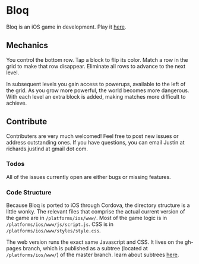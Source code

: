 # Bloq

Bloq is an iOS game in development. Play it [here](http://magentanova.github.io/bloq).

## Mechanics
You control the bottom row. Tap a block to flip its color. Match a row in the grid to make that row disappear. Eliminate all rows to advance to the next level. 

In subsequent levels you gain access to powerups, available to the left of the grid. As you grow more powerful, the world becomes more dangerous. With each level an extra block is added, making matches more difficult to achieve. 

## Contribute
 
Contributers are very much welcomed! Feel free to post new issues or address outstanding ones. If you have questions, you can email Justin at richards.justind at gmail dot com. 

### Todos

All of the issues currently open are either bugs or missing features. 

### Code Structure

Because Bloq is ported to iOS through Cordova, the directory structure is a little wonky. The relevant files that comprise the actual current version of the game are in `/platforms/ios/www/`. Most of the game logic is in `/platforms/ios/www/js/script.js`. CSS is in `/platforms/ios/www/styles/style.css`. 

The web version runs the exact same Javascript and CSS. It lives on the gh-pages branch, which is published as a subtree (located at `/platforms/ios/www/`) of the master branch. learn about subtrees [here](https://www.atlassian.com/blog/git/alternatives-to-git-submodule-git-subtree).
